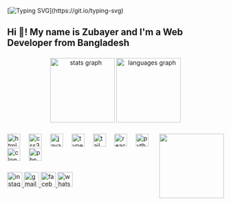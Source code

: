 [![Typing SVG](https://readme-typing-svg.herokuapp.com?font=Courier+new&color=%23808080&size=40&width=800&duration=6969&lines=Welcome+to+my+profile!)](https://git.io/typing-svg)
<h2 align="left">Hi 👋! My name is Zubayer and I'm a Web Developer from Bangladesh</h2>

###

<div align="center">
  <img src="https://github-readme-stats.vercel.app/api?username=arzubayer03&hide_title=false&hide_rank=false&show_icons=true&include_all_commits=true&count_private=true&disable_animations=false&theme=dracula&locale=en&hide_border=false" height="150" alt="stats graph"  />
  <img src="https://github-readme-stats.vercel.app/api/top-langs?username=arzubayer03&locale=en&hide_title=false&layout=compact&card_width=320&langs_count=5&theme=dracula&hide_border=false" height="150" alt="languages graph"  />
</div>

###

<img align="right" height="150" src="https://scontent.fdac11-2.fna.fbcdn.net/v/t39.30808-6/318337510_1651252845277529_6719572261085663284_n.jpg?_nc_cat=100&ccb=1-7&_nc_sid=783fdb&_nc_ohc=sWnhHZbzZvgAX8SFaZt&_nc_ht=scontent.fdac11-2.fna&oh=00_AfCw77kvK4saJ9okA_wfAIqpN4vj0FfpXEToiuSzxAWMKA&oe=659E6E46"  />

###

<div align="left">
  <!-- HTML -->
<img src="https://cdn.jsdelivr.net/gh/devicons/devicon/icons/html5/html5-original.svg" height="30" alt="html5 logo" />
<img width="12" />

<!-- CSS -->
<img src="https://cdn.jsdelivr.net/gh/devicons/devicon/icons/css3/css3-original.svg" height="30" alt="css3 logo" />
<img width="12" />

<!-- JavaScript -->
<img src="https://cdn.jsdelivr.net/gh/devicons/devicon/icons/javascript/javascript-original.svg" height="30" alt="javascript logo" />
<img width="12" />

<!-- TypeScript -->
<img src="https://cdn.jsdelivr.net/gh/devicons/devicon/icons/typescript/typescript-original.svg" height="30" alt="typescript logo" />
<img width="12" />

<!-- Tailwind CSS -->
<img src="https://www.vectorlogo.zone/logos/tailwindcss/tailwindcss-icon.svg" height="30" alt="tailwindcss logo" />
<img width="12" />

<!-- React -->
<img src="https://cdn.jsdelivr.net/gh/devicons/devicon/icons/react/react-original.svg" height="30" alt="react logo" />
<img width="12" />

<!-- Python -->
<img src="https://cdn.jsdelivr.net/gh/devicons/devicon/icons/python/python-original.svg" height="30" alt="python logo" />
<img width="12" />

<!-- C -->
<img src="https://cdn.jsdelivr.net/gh/devicons/devicon/icons/c/c-original.svg" height="30" alt="c logo" />
<img width="12" />

<!-- PHP -->
<img src="https://cdn.jsdelivr.net/gh/devicons/devicon/icons/php/php-original.svg" height="30" alt="php logo" />

  
</div>

###

<div align="left">
  <a href="https://www.instagram.com/nature_lover_371/" target="_blank">
    <img src="https://img.shields.io/static/v1?message=Instagram&logo=instagram&label=&color=E4405F&logoColor=white&labelColor=&style=for-the-badge" height="35" alt="instagram logo"  />
  </a>
  <a href="arzubayer03@gmail.com" target="_blank">
    <img src="https://img.shields.io/static/v1?message=Gmail&logo=gmail&label=&color=D14836&logoColor=white&labelColor=&style=for-the-badge" height="35" alt="gmail logo"  />
  </a>
  <a href="https://www.facebook.com/md.zubayer.391/" target="_blank">
    <img src="https://img.shields.io/static/v1?message=Facebook&logo=facebook&label=&color=1877F2&logoColor=white&labelColor=&style=for-the-badge" height="35" alt="facebook logo"  />
  </a>
  <a href="01516065110" target="_blank">
    <img src="https://img.shields.io/static/v1?message=Whatsapp&logo=whatsapp&label=&color=25D366&logoColor=white&labelColor=&style=for-the-badge" height="35" alt="whatsapp logo"  />
  </a>
</div>


